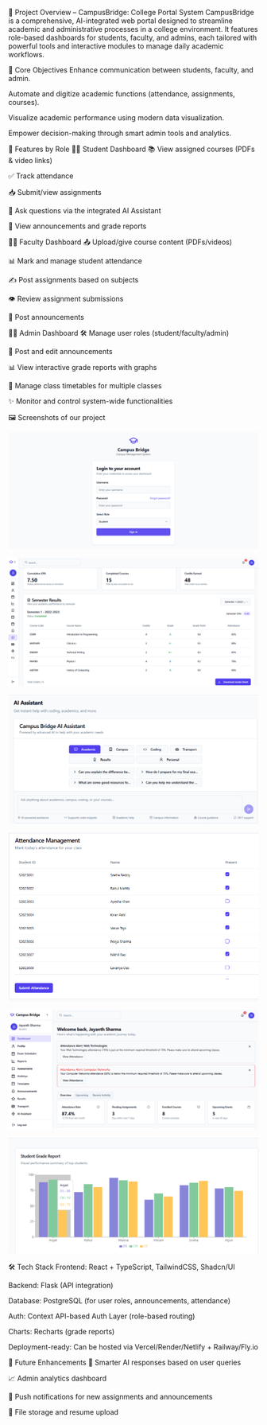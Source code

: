 📘 Project Overview – CampusBridge: College Portal System
CampusBridge is a comprehensive, AI-integrated web portal designed to streamline academic and administrative processes in a college environment. It features role-based dashboards for students, faculty, and admins, each tailored with powerful tools and interactive modules to manage daily academic workflows.

🎯 Core Objectives
Enhance communication between students, faculty, and admin.

Automate and digitize academic functions (attendance, assignments, courses).

Visualize academic performance using modern data visualization.

Empower decision-making through smart admin tools and analytics.

🔑 Features by Role
👨‍🎓 Student Dashboard
📚 View assigned courses (PDFs & video links)

✅ Track attendance

📥 Submit/view assignments

🧠 Ask questions via the integrated AI Assistant

🧾 View announcements and grade reports

👩‍🏫 Faculty Dashboard
📤 Upload/give course content (PDFs/videos)

📊 Mark and manage student attendance

✍️ Post assignments based on subjects

👁 Review assignment submissions

🎤 Post announcements

🧑‍💼 Admin Dashboard
🛠 Manage user roles (student/faculty/admin)

🧾 Post and edit announcements

📊 View interactive grade reports with graphs

📅 Manage class timetables for multiple classes

✨ Monitor and control system-wide functionalities

🖼 Screenshots of our project

![alt text](public\loginPage.png)

![alt text](public/gradesheet.png)

![alt text](public\aiAssist.png)

![alt text](public\attendance.png)

![alt text](public\studentDash.png)

![alt text](public\studentReports.png)


🛠 Tech Stack
Frontend: React + TypeScript, TailwindCSS, Shadcn/UI

Backend: Flask (API integration)

Database: PostgreSQL (for user roles, announcements, attendance)

Auth: Context API-based Auth Layer (role-based routing)

Charts: Recharts (grade reports)

Deployment-ready: Can be hosted via Vercel/Render/Netlify + Railway/Fly.io

🚀 Future Enhancements
🧠 Smarter AI responses based on user queries

📈 Admin analytics dashboard

🔔 Push notifications for new assignments and announcements

📂 File storage and resume upload

